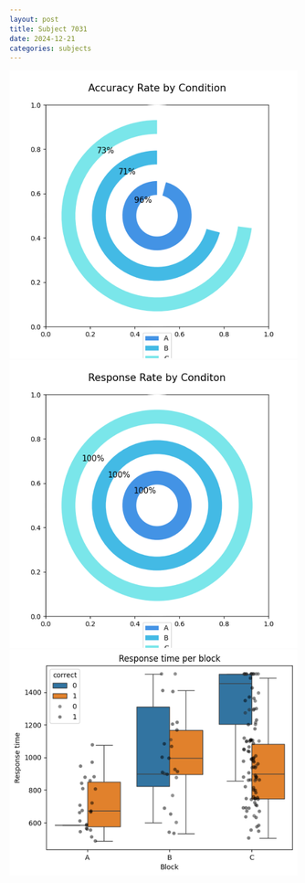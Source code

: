 ```yaml
---
layout: post
title: Subject 7031
date: 2024-12-21
categories: subjects
---
```


![](data/7031/run-3/7031_accuracy_rate.png)
![](data/7031/run-3/7031_response_rate.png)
![](data/7031/run-3/7031_rt.png)
